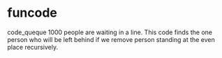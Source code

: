 # funcode
code_queque
1000 people are waiting in a line.
This code finds the one person who will be left behind if we remove person standing at the even place recursively.
